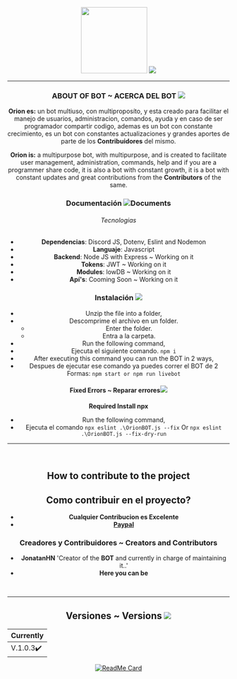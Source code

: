 <div style="text-align: center">

<img width="150px" src="https://i.imgur.com/kRKOw3o.png"> ![](https://i.imgur.com/bSZ8JrY.png) 

---

### **ABOUT OF BOT ~ ACERCA DEL BOT** ![](https://img.icons8.com/bubbles/50/000000/about.png)

**Orion es:** un bot multiuso, con multiproposíto, y esta creado para facilitar el manejo de usuarios, administracion, comandos, ayuda y en caso de ser programador compartir codigo, ademas es un bot con constante crecimiento, es un bot con constantes actualizaciones y grandes aportes de parte de los **Contribuidores** del mismo.

**Orion is:** a multipurpose bot, with multipurpose, and is created to facilitate user management, administration, commands, help and if you are a programmer share code, it is also a bot with constant growth, it is a bot with constant updates and great contributions from the **Contributors** of the same.


### Documentación ![Documents](https://img.icons8.com/cotton/25/000000/regular-document.png)
###### Tecnologias

 * **Dependencias**: Discord JS, Dotenv, Eslint and Nodemon
 * **Languaje**: Javascript
 * **Backend**: Node JS with Express ~ Working on it
 * **Tokens**: JWT ~ Working on it
 * **Modules**: lowDB ~ Working on it
 * **Apí's**: Cooming Soon ~ Working on it

### Instalación ![](https://img.icons8.com/plasticine/25/000000/to-do.png)

- Unzip the file into a folder,
- Descomprime el archivo en un folder.
  - Enter the folder. 
  - Entra a la carpeta.
- Run the following command,
- Ejecuta el siguiente comando.
    ```npm i```
- After executing this command you can run the BOT in 2 ways,
- Despues de ejecutar ese comando ya puedes correr el BOT de 2 Formas:
```npm start or npm run livebot```

#### Fixed Errors ~ Reparar errores![](https://img.icons8.com/bubbles/30/000000/delete-sign.png)
**Required Install npx**
- Run the following command,
- Ejecuta el comando
    ```npx eslint .\OrionBOT.js --fix```
    Or
    ```npx eslint .\OrionBOT.js --fix-dry-run```
---

<div align="center">

</br>


## How to contribute to the project
## Como contribuir en el proyecto?

- **Cualquier Contribucion es Excelente**
- **[Paypal](https://paypal.me/jonatanhn)** 


### **Creadores y Contribuidores ~ Creators and Contributors**
- **JonatanHN** 'Creator of the **BOT** and currently in charge of maintaining it..' 
- **Here you can be**


</br>

</div>

---

## Versiones ~ Versions ![](https://img.icons8.com/color/25/000000/versions.png)

<div align="center">
 
| **Currently**|
| ----------- |
| V.1.0.3✔️  | 

[![ReadMe Card](https://github-readme-stats.vercel.app/api/pin/?username=JonatanHN&show_icons=true&theme=radical&repo=OrionBOT&?theme=dark)](https://github.com/JonatanHN/OrionBOT)


</div>

</div>
